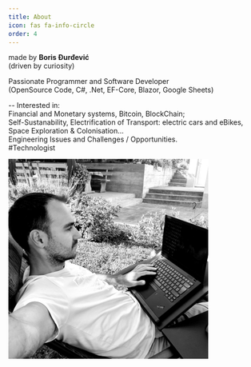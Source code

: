 ```yaml
---
title: About
icon: fas fa-info-circle
order: 4
---
```


made by **Boris Đurđević**<br>
(driven by curiosity)<br>

Passionate Programmer and Software Developer<br>
(OpenSource Code, C#, .Net, EF-Core, Blazor, Google Sheets)

-- Interested in:<br>
Financial and Monetary systems, Bitcoin, BlockChain;<br>
Self-Sustanability, Electrification of Transport: electric cars and eBikes, Space Exploration & Colonisation...<br>
Engineering Issues and Challenges / Opportunities.<br>
#Technologist<br>

<img src="https://raw.githubusercontent.com/borisdj/borisdj.github.io/main/assets/images/photo.jpg" width="400" height="400" />
